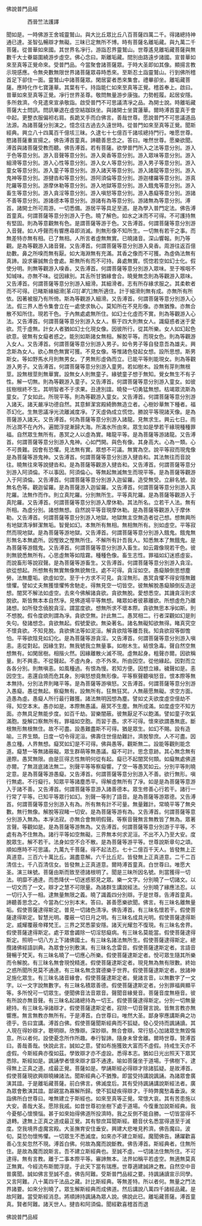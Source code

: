 ﻿佛說普門品經

　　　　西晉竺法護譯


聞如是。一時佛游王舍城靈鷲山。與大比丘眾比丘八百菩薩四萬二千。得諸總持神通已達。圣智弘暢辯才無礙。三昧已定無所不博。時有菩薩名離垢藏。與九萬二千菩薩。從普華如來國。其世界名凈行。游詣忍界靈鷲山。世尊遙見離垢藏菩薩與無數千大士眷屬圍繞游步虛空。佛心念曰。斯離垢藏。間別由路遠步諸國。宣普華如來至真等正覺命來。受普門品。今當聚會諸菩薩眾。于時大圣即如其像。顯揚言教示現感應。令無央數無限世界諸菩薩眾尋時悉來。至斯忍土詣靈鷲山。行到佛所稽首足下卻住一面。靈鷲山中諸菩薩眾。閑居宴者悉來集會。禮畢卻坐。離垢藏菩薩。應時化作七寶蓮華。其葉有千。持詣能仁如來至真等正覺。稽首奉上。啟曰。普華如來至真等正覺。凈行世界圣尊。敬問無量游步康強。力勢輕履。起居安隱。多所救濟。今見遣來宣承敬詣。啟受普門不可思議清凈之品。為開士說。時離垢藏菩薩大士問訊。問訊畢退在虛空結跏趺坐。與諸開士坐寶蓮華。爾時溥首童真于會中起。更整衣服偏袒右肩。長跪叉手而白佛言。善哉世尊。愿說普門不可思議道品法源。為諸菩薩分別演之。憶念往古過去久遠世時。從普門如來至真等正覺。聞斯經典。興立八十四萬百千億垓三昧。久逮七十七億百千諸垓總持門行。唯愿世尊。愍諸菩薩重宣揚之。佛告溥首童真。諦聽善思念之。答曰。唯然世尊。愿樂欲聞。溥首與諸菩薩受教而聽。佛告溥首。若有菩薩。欲學普門所入之法等意分別。游入于色等意分別。游入音聲等意分別。游入臭香等意分別。游入眾味等意分別。游入細滑等意分別。游入心性等意分別。游入女人等意分別。游入男子等意分別。游入童女等意分別。游入童子等意分別。游入諸天等意分別。游入諸龍等意分別。游入鬼神等意分別。游揵沓和等意分別。游阿須倫等意分別。游迦樓羅等意分別。游真陀羅等意分別。游摩休勒等意分別。游入地獄等意分別。游入餓鬼等意分別。游入畜生等意分別。游入貪淫等意分別。游入嗔怒等意分別。游入愚癡等意分別。游諸不善等意分別。游諸德本等意分別。游諸有為等意分別。游諸無為等意分別。溥首。諸開士所可周游。一切悉備。游居平等具足至道。是為學入普門定法。佛告溥首童真。何謂菩薩等意分別游入于色。曉了解色。如水之沫而不可得。不可護持無有堅固。則為等意觀無有色。是謂菩薩等游于色。又告溥首。何謂菩薩等意分別游入音聲。如人呼聲而有響應尋即消滅。則無形像不知所生。一切無有若干之事。而無差特亦無有相。已了無相。人所言者虛無無實。已曉諸音。深山響報。則乃等觀。是為等觀游入諸音聲。又告溥首。何謂菩薩等意分別游入臭香。周游往返百億劫數。鼻之所嗅而無有厭。如大海淵無有充滿。其香之像而不可獲。為虛偽法無有真諦。設求審誠無合會處。斯無所有而不可持。鼻處無實。慌惚若空如幻士化。假使分明。則無等觀游入嗅香。又告溥首。何謂菩薩等意分別游入眾味。至于喉咽不知堿味。亦無不味。從因緣別。其舌所甘猶緣會合。曉覺無念則為等觀游入眾味。又告溥首。何謂菩薩等意分別游入細滑。其細滑者。志有所存緣求服之。其柔軟者而不可得。已睹斯緣細滑[革*卬][革*亢]無所適住。計于細滑則無有成。亦無所有所依。因著被服乃有所倚。斯為等觀游入細滑。又告溥首。何謂菩薩等意分別游入心法。假三界人悉令集會立在一處使求執心。莫知所在不見形像。亦無猶豫。亦無合散不知所住。現若干色。于內無處處無所住。如幻士化虛而不實。則為等觀游入心法。又告溥首。何謂菩薩等意分別游入女人。察于四大則無女人。識癡惑者迷于愛欲。荒于虛無。計女人者猶如幻士化現女像。因彼所行。從其所樂。女人如幻起色欲意。彼無有女癡者惑之。能別如斯諸女無相。解脫平等。而現女色。則為等觀游入女人。又告溥首。何謂菩薩等意分別游入男子。如令男子等自發意吾為雄夫。興念斯為女人。欲心無色無實可獲。不見女像。等惟諸色發起女想。設所思想。斯男斯女。等如野馬水月則無男女。了男無形虛偽而立。已能平等則能現女。則為等觀游入男子。又告溥首。何謂菩薩等意分別游入童男。若如樹木。設無有芽則無根莖。設無根莖則無華實。設無女人則無童子。緣號童子想于無知。覺女無生不有子性。解一切無。則為等觀游入童子。又告溥首。何謂菩薩等意分別游入童女。如彼拔樹根終不生。其明智者不于求果。丑達別誼。曉發一切勇猛無想。枯竭眾流斯為童女。了女如此。所現平等。則為等觀游入童女。又告溥首。何謂菩薩等意分別游入諸天。諸天嚴凈功德自然。其意鮮潔宮殿綺飾無造立者。心樹妙華無下種者。福苶幻化。生無思議凈光流離滅度凈。了天虛偽成立慌惚。勝說平等現諸天像。是為菩薩游入諸天。又告溥首。何為菩薩等意分別游入諸龍。見無求生。興云七日。雨所沾潤不在內外。遍閻浮提漸歸大海。所滿水所由來。眾生如是學若干緣現種種罪福。自然眾生無所有。愚冥之人以虛為實。睹龍平等。是為菩薩等游諸龍。又告溥首。何謂菩薩等意分別游入鬼神。心如門開。與色有像。其身高大。心為一類。心不可畏難。因會有恐懼。見法無有實。眾想不可議。無實為空。說平等寂而現鬼像是為菩薩等游鬼神。又告溥首。何謂菩薩等意分別游入揵沓和。其法無往而音說往。曉無往來等說揵沓和。是為菩薩等觀游入揵沓和。又告溥首。何謂菩薩等意分別游入阿須倫。不以事因。阿須倫心。等無起無滅無生而現平等。是為菩薩等觀游入于阿須倫。又告溥首。何謂菩薩等意分別游入迦留羅。造受無受。立辭名號。設無名色等。觀迦留羅。是為菩薩游入迦留羅。又告溥首。何謂菩薩等意分別游入真陀羅。法無作而作。則立真陀羅。分別無所生。平等真陀羅。是為菩薩等觀游入于真陀羅。又告溥首。何謂菩薩等意分別游入摩休勒。其法所名。立若干人法。無有所相。為虛分別。諸想無想。自然說平等音現摩休勒。是為菩薩等觀游入于摩休勒。又告溥首。何謂菩薩等意分別游入地獄。地獄無主空無造者從己想。想無興所有地獄清凈鮮潔無垢。智覺如幻。本無所有無相。無相無所有。別如虛空。平等寂然而現地獄。是為菩薩等游地獄。又告溥首。何謂菩薩等意分別游入餓鬼。餓鬼無形無名本無處所。因慳致之慳無所住。不解所有計吾我人。知悉無本了無餓鬼。是為菩薩等游餓鬼。又告溥首。何謂菩薩等意分別游入畜生。如云霧像現若干色。彼則無貌悉無所有。心思虛無等如陰霧。種種色像。畜生志性。罪福如幻迷惑虛妄。而說畜形等說寂聲。是為菩薩等游畜生。又告溥首。何謂菩薩等意分別游入貪淫。欲從想起。所想無有無實無像無貌無住。處不可得。貪淫如空。愚癡顛倒思想塵勞。法無塵垢。欲虛如空。至于十方求不可見。貪淫無形。愚冥貪懼不得安隱無難懷懼。譬如丈夫無獲懷懼怖舍馳走。得無見空一切皆空。彼無解脫愚癡顛倒反造逆想。闇冥不解法如虛空。去來今佛解諸貪欲。貪欲無脫。愛想悉空。其譏貪淫則求脫欲。斯皆無本本自然凈。見佛道場平等無想。睹眾如者彼慕離欲。所想虛危乃離諸想。如所發念僥脫貪淫。謂當度欲。想無所求不壞本際。貪欲無思本凈如斯。則不想脫。假令度欲則謂為凈。貪欲空無。計此無二。愚冥相二。行者深觀如幻是則失句。發諸想念。貪欲無起。假號愛欲。無染著名。諸名無礙知欲無得。睹真究空不懷貪欲。不知見脫。貪欲佛法等如泥洹。解貪欲陰等離吾我。知貪欲寂等御憺怕。平等欲陰見如幻化。是為菩薩等游貪淫。又告溥首。何謂菩薩等意分別游入嗔恚。恚從對起。因緣生對。無我號我立無量事。如樹木生。結恨急毒。聲自然空無想無有。如閑居樹。相揩火然。因緣離散火滅不現。虛無起身。粗聲亦爾。因欲稱量。則不興恚。不從聲起。不虛內身。亦不外來。所由因空。從他緣起。因對而立各各分別。則無嗔恚。如風種過。有恨為慢。若知方便。因想立緣。穢聲如是。恚因空生。恚還自燒而危其身。別嗔怒想竟無形像。平等察聲聽嗔怒音。恨本際等無本無持。分別法界則睹平等。是為菩薩等游嗔怒。又告溥首。何謂菩薩等意分別游入愚癡。愚從無起。察癡無有。設無所有。狂無狂冥。人無蔽愿無礙。求空方面。造愚為虛。愚癡人所行最行難獲。諸法無明因想為塵。譬如丈夫欲度虛空億劫不得。知空本末。愚亦如是。本際無愚議。蔽冥不生塵。無所成滿。如度虛空不知方面。亦無具足無能步度。如百千劫。習樂闇蔽。彼無厭足不以飽滿。譬如童子吹氣滿胞。旋解口察無所有。罪福如空胞。而習于愚。求不可得。懷來欲謂愚無底。斷根無形無根無住。故不可盡。設愚難盡斯不可得。猶是眾生。如幻不賜。設有造喻。三界生類。日度一切令得泥洹。佛壽住世億劫難計。濟脫黎庶。人不可盡。因愚立種。人界無想。癡冥如幻是不可得。佛與愚等。觀斯無二。設能等觀則能念道。癡慧一等無諸蔽礙。眾生群萌等無愚議。癡不可計。思念意跡。其心無念無有邊際。愚冥無限。由是叵得志性無明何從有起。癡已不起闇冥何類。如癡無處佛道亦爾。了無涯底諸法無二。別聲平等等察癡響。了空一等愚冥如云。分別平等則曉定意。是為菩薩等游愚癡。又告溥首。何謂菩薩等意分別游入不善。欲行無形。嗔行無處。不行癡行。知眾平等諸塵悉平。得解虛無所有了凈。如是是為菩薩等意游入于諸不善。又告溥首。何謂菩薩等意游入諸善德本。眾生修善心行若干。諸行一行常了平等。已知平等眾行如幻。別聲一等則了語音。是為菩薩等游眾德。又告溥首。何謂菩薩等意分別游入有為。所有無有計不可量。無量難計。常曉平等了無央數。無行無像。解脫等寂睹一切安。是為菩薩等游有為。又告溥首。何謂菩薩等意分別游入無為。本凈法寂。亦無合會無明假聲。等察音聲無言無教皆了無為。眾著言聲。等觀如是。是為菩薩等游無為。又告溥首。何謂菩薩等意分別游于平等。不處有為不住無為。諸行平等如空無礙。三界無本何求泥洹。不出不入乃至大安。度脫眾生。解不若干。法身如空不合不散。是為菩薩等游平等。世尊說斯章句之頌。順如應時不可思議。九萬九千菩薩。得不起法忍。七十二億百千天人。皆發無上正真道意。三百六十萬比丘。漏盡意解。六千比丘尼。皆發無上正真道意。二千二百清信士。千八百清信女。皆發無上正真道意。爾時溥首童真。白世尊曰。唯愿大圣。演三昧號。菩薩由斯而致至德諸根明了。聞是三昧所因名號。則當獲得一切法。明靡不通達。而悉降伏一切迷惑邪見之眾。樂一文字。分別曉了一切諸文。以一切文而了一文。辯才之慧不可限量。為諸群生講說經法。分別曉了緣應法忍。以一切行入于一相。逮無量無限之義。曉了識義四分別辯。于是世尊。告溥首童真。諦聽善思念之。今當為仁分別本末。答曰。甚善愿樂欲聞。佛言。有三昧名離無量垢。假使菩薩逮得斯定。普見一切諸色清凈。佛告溥首。有三昧名懷若干。假使菩薩逮得斯定。智慧光明。覆蔽一切日月之明。有三昧名成具光明。假使菩薩逮得斯定。威耀覆蔽帝釋梵王。三界之冥悉蒙安隱。諸天光耀忽不復現。有三昧名舍界。假使菩薩逮得斯定。處于眾會蠲除一切淫怒癡病。有三昧名莫能當。假使菩薩逮得斯定。照明一切八方上下諸佛國土。有三昧名諸法無所生。假使菩薩逮得斯定。總攬諸佛經語訓典。為眾會分別敷演。有三昧名念雷音。假使菩薩逮斯定者。言語音聲暢于梵天。有三昧名曉了一切應心所樂。假使菩薩逮斯定者。悅可眾生隨其所樂而令解脫。有三昧名無會現悅精進。假使菩薩逮斯定者。現見無為無有限數。終始之惑所聞所見莫不通達。有三昧名無念寶德樂于世界。假使菩薩逮斯定者。放諸神足施化眾生。有三昧名諸音緣會。假使菩薩逮斯定者。覺諸言音。以無數字了一文字。以一文字說無數字。有三昧名積眾善德。假使菩薩逮斯定者。分別罪福興顯平等。多所悅可一切眾生。便聞佛音法音眾音。聲聞音緣覺音。菩薩音度無極音。彼有所說亦無音聲。有三昧名起諸總持為一切王。假使菩薩逮得斯定。分別一切無量總持。有三昧名凈諸辯才。假使菩薩逮斯定者。寂除一切音聲言說。皆無言教亦無響應。無言無教亦無所有。于是溥首。白世尊曰。唯然大圣。鄙身寧應講斯典之功德乎。告曰宜講。溥首白佛。假使菩薩聞斯經典而不狐疑。發心受持而諷誦讀。其人現在得妙辯才。聰明辯。欣豫辯。深妙辯。無合會辯。常行慈心加諸眾生無毀傷意。所以者何。設使憂念所作所趣。奉行智諦。隨身未曾舍離。爾時世尊。贊溥首曰。善哉善哉。快說此言。誠如之意。譬如布施獲致大富而不虛假。持戒生天亦不虛假。今斯經典亦復如茲。學致辯才亦不虛設。悉得本志。猶如日光出照天下眾冥悉除。斯經如是。諷誦學者懷來辯才靡不通達。喻如菩薩坐于道場。于佛樹下。逮得無上正真之道。成最正覺。菩薩如是。學誦斯經必得辯才除諸狐疑。是故溥首。假使菩薩現欲興辯曉練諸法。聞斯經典心不猶豫。即當受持講說諷誦。為諸眾會廣演其誼。于是離垢藏菩薩。前白佛言。佛滅度后。其有受持諷誦講說斯經法者。廣為眾會敷演其誼。鄙親當為寡解所歸。使不狐疑疾得辯才。于時弊魔愁毒垂淚。來詣佛所白世尊曰。唯無建立于斯經也。如來至真等正覺。常懷大哀。其有苦患施以大安。善哉大圣。愿除我戚。如昔世尊初坐樹下處于道場。今復重加說斯經典。我今憂郁心懷懊惱。甚于如來始得佛道所投濟時。我之反側不能自勝。一切皆當得不退轉。逮無上正真之道成最正覺。其有黎庶耳聞斯經。聽音伏名悉當得道至于滅度。空我境界虛魔宮殿。大圣撫育安住垂安。興建大悲唯見矜濟。佛告魔曰。波旬。莫恐勿懷怖懼。一切眾生不悉滅度。如來亦不建立斯經。魔聞佛告。踴躍歡喜善心生矣忽然不現。溥首白佛。何故為魔而說斷教。佛告溥首。斯經典者。住無所住。是故為魔而說斯言。吾不建立斯經典也。至誠不虛。一切諸法住無所住。不可逮得。無有言教。離于二事本際平等。審諦無本。法界如稱平若虛空。無適無莫真正無異。今經流布斯閻浮提。于此天下當有瑞應。世尊適建誠諦之教。自然空中音普廣聞。誠如佛言至誠不虛。佛告阿難。受斯普門品經之要。持諷誦讀宣示同學。又言阿難。八十萬四千法品之藏。計比斯經典。等無差特。所以者何。無量之門法界諸要。如來分別曉了。眾生解斯經典而成佛道。然后講說八萬四千諸經品藏。是故阿難。當受斯經消息。將順諦持諷誦為眾人說。佛說此已。離垢藏菩薩。溥首童真。賢者阿難。諸天世人。揵沓和阿須倫。聞經歡喜稽首而退

佛說普門品經
